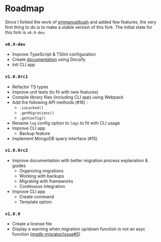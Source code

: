 # Roadmap

Since I forked the work of [emmanuelbuah](https://github.com/emmanuelbuah) and added few features, the very first thing to do is to make a stable version of this fork. The initial state for this fork is `v0.9-dev`.

### `v0.9-dev`

- Improve TypeScript & TSlint configuration
- Create [documentation](https://sundowndev.github.io/underbase/) using Docsify
- Init CLI app

### `v1.0.0rc1`

- Refactor TS types
- Improve unit tests (to fit with new features)
- Compile library files (including CLI app) using Webpack
- Add the following API methods (#16) : 
  - `.isLocked()`
  - `.getMigrations()`
  - `.getConfig()`
- Rename `log` config option to `logs` to fit with CLI usage
- Improve CLI app
  - Backup feature
- Implement MongoDB query interface (#15)

### `v1.0.0rc2`

- Improve documentation with better migration process explanation & guides
  - Organizing migrations
  - Working with backups
  - Migrating with frameworks
  - Continuous integration
- Improve CLI app
  - Create command
  - Template option

### `v1.0.0`

- Create a license file
- Display a warning when migration up/down function is not an asyc function ([mgdb-migrator/issue#5](https://github.com/emmanuelbuah/mgdb-migrator/issues/5))

